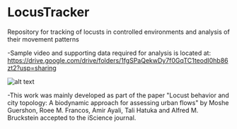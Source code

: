 # LocusTracker
Repository for tracking of locusts in controlled environments and analysis of their movement patterns

-Sample video and supporting data required for analysis is located at: https://drive.google.com/drive/folders/1fgSPaQekwDy7f0GqTC1teodI0hb86zt2?usp=sharing 


![alt text](https://github.com/RoeeFrancos1990/LocusTracker/blob/master/LocusTracker.png?raw=true)

-This work was mainly developed as part of the paper "Locust behavior and city topology: A biodynamic approach for assessing urban flows" by Moshe Guershon, Roee M. Francos, Amir Ayali, Tali Hatuka and Alfred M. Bruckstein accepted to the iScience journal.

